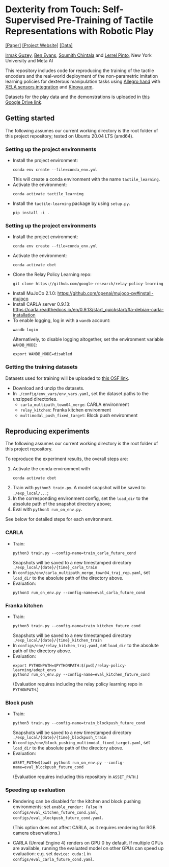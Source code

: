# Dexterity from Touch: Self-Supervised Pre-Training of Tactile Representations with Robotic Play
[[Paper]](TODO) [[Project Website]](https://tactile-dexterity.github.io/) [[Data]](TODO)

[Irmak Guzey](https://irmakguzey.github.io/), [Ben Evans](https://bennevans.github.io/), [Soumith Chintala](https://soumith.ch/) and [Lerrel Pinto](https://www.lerrelpinto.com/), New York University and Meta AI


This repository includes code for reproducing the training of the tactile encoders and the real-world deployment of the non-parametric imitation learning policies for dexterous manipulation tasks using [Allegro hand](https://www.wonikrobotics.com/research-robot-hand) with [XELA sensors integration](https://xelarobotics.com/en/integrations) and [Kinova arm](https://assistive.kinovarobotics.com/product/jaco-robotic-arm). 

Datasets for the play data and the demonstrations is uploaded in [this Google Drive link](TODO).

## Getting started
The following assumes our current working directory is the root folder of this project repository; tested on Ubuntu 20.04 LTS (amd64).

### Setting up the project environments
- Install the project environment:
  ```
  conda env create --file=conda_env.yml
  ```
  This will create a conda environment with the name `tactile_learning`. 
- Activate the environment:
  ```
  conda activate tactile_learning
  ```
- Install the `tactile-learning` package by using `setup.py`.
  ```
  pip install -i .
  ```


### Setting up the project environments
- Install the project environment:
  ```
  conda env create --file=conda_env.yml
  ```
- Activate the environment:
  ```
  conda activate cbet
  ```
- Clone the Relay Policy Learning repo:
  ```
  git clone https://github.com/google-research/relay-policy-learning
  ```
- Install MuJoCo 2.1.0: https://github.com/openai/mujoco-py#install-mujoco
- Install CARLA server 0.9.13: https://carla.readthedocs.io/en/0.9.13/start_quickstart/#a-debian-carla-installation
- To enable logging, log in with a `wandb` account:
  ```
  wandb login
  ```
  Alternatively, to disable logging altogether, set the environment variable `WANDB_MODE`:
  ```
  export WANDB_MODE=disabled
  ```

### Getting the training datasets
Datasets used for training will be uploaded to [this OSF link](https://osf.io/q3dx2).
- Download and unzip the datasets.
- In `./config/env_vars/env_vars.yaml`, set the dataset paths to the unzipped directories.
  - `carla_multipath_town04_merge`: CARLA environment
  - `relay_kitchen`: Franka kitchen environment
  - `multimodal_push_fixed_target`: Block push environment

## Reproducing experiments
The following assumes our current working directory is the root folder of this project repository.

To reproduce the experiment results, the overall steps are:
1. Activate the conda environment with
   ```
   conda activate cbet
   ```
2. Train with `python3 train.py`. A model snapshot will be saved to `./exp_local/...`;
3. In the corresponding environment config, set the `load_dir` to the absolute path of the snapshot directory above;
4. Eval with `python3 run_on_env.py`.

See below for detailed steps for each environment.

### CARLA
- Train:
  ```
  python3 train.py --config-name=train_carla_future_cond
  ```
  Snapshots will be saved to a new timestamped directory `./exp_local/{date}/{time}_carla_train`
- In `configs/env/carla_multipath_merge_town04_traj_rep.yaml`, set `load_dir` to the absolute path of the directory above.
- Evaluation:
  ```
  python3 run_on_env.py --config-name=eval_carla_future_cond
  ```

### Franka kitchen
- Train:
  ```
  python3 train.py --config-name=train_kitchen_future_cond
  ```
  Snapshots will be saved to a new timestamped directory `./exp_local/{date}/{time}_kitchen_train`
- In `configs/env/relay_kitchen_traj.yaml`, set `load_dir` to the absolute path of the directory above.
- Evaluation:
  ```
  export PYTHONPATH=$PYTHONPATH:$(pwd)/relay-policy-learning/adept_envs
  python3 run_on_env.py --config-name=eval_kitchen_future_cond
  ```
  (Evaluation requires including the relay policy learning repo in `PYTHONPATH`.)

### Block push
- Train:
  ```
  python3 train.py --config-name=train_blockpush_future_cond
  ```
  Snapshots will be saved to a new timestamped directory `./exp_local/{date}/{time}_blockpush_train`
- In `configs/env/block_pushing_multimodal_fixed_target.yaml`, set `load_dir` to the absolute path of the directory above.
- Evaluation:
  ```
  ASSET_PATH=$(pwd) python3 run_on_env.py --config-name=eval_blockpush_future_cond
  ```
  (Evaluation requires including this repository in `ASSET_PATH`.)

### Speeding up evaluation
- Rendering can be disabled for the kitchen and block pushing environments: set `enable_render: False` in `configs/eval_kitchen_future_cond.yaml`, `configs/eval_blockpush_future_cond.yaml`.
  
  (This option does not affect CARLA, as it requires rendering for RGB camera observations.)
- CARLA (Unreal Engine 4) renders on GPU 0 by default. If multiple GPUs are available, running the evaluated model on other GPUs can speed up evaluation: e.g. set `device: cuda:1` in `configs/eval_carla_future_cond.yaml`.